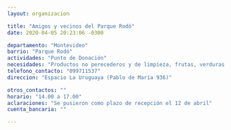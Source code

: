 ```yaml
---
layout: organizacion

title: "Amigos y vecinos del Parque Rodó"
date: 2020-04-05 20:23:06 -0300

departamento: "Montevideo"
barrio: "Parque Rodó"
actividades: "Punto de Donación"
necesidades: "Productos no perecederos y de limpieza, frutas, verduras y carne"
telefono_contacto: "099711537"
direccion: "Espacio La Uruguaya (Pablo de María 936)"

otros_contactos: ""
horario: "14.00 a 17.00"
aclaraciones: "Se pusieron como plazo de recepción el 12 de abril"
cuenta_bancaria: ""

---
```

